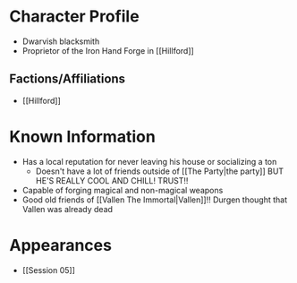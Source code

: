 # Character Profile
- Dwarvish blacksmith
- Proprietor of the Iron Hand Forge in [[Hillford]]


## Factions/Affiliations
- [[Hillford]]

# Known Information
- Has a local reputation for never leaving his house or socializing a ton
	- Doesn't have a lot of friends outside of [[The Party|the party]] BUT HE'S REALLY COOL AND CHILL! TRUST!!
- Capable of forging magical and non-magical weapons
- Good old friends of [[Vallen The Immortal|Vallen]]!! Durgen thought that Vallen was already dead

# Appearances
- [[Session 05]]